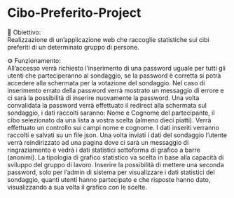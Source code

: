 # Cibo-Preferito-Project

🎯 Obiettivo: <br>
Realizzazione di un’applicazione web che raccoglie statistiche sui cibi preferiti di un determinato gruppo di persone.

⚙️ Funzionamento: <br>
All’accesso verrà richiesto l’inserimento di una password uguale per tutti gli utenti che parteciperanno al sondaggio, se la password è corretta si potrà accedere alla schermata per la votazione del sondaggio. Nel caso di inserimento errato della password verrà mostrato un messaggio di errore e ci sarà la possibilità di inserire nuovamente la password. Una volta convalidata la password verrà effettuato il redirect alla schermata sul sondaggio, i dati raccolti saranno: Nome e Cognome del partecipante, il cibo selezionato da una lista a vostra scelta (almeno dieci piatti). Verrà effettuato un controllo sui campi nome e cognome. I dati inseriti verranno raccolti e salvati su un file json. Una volta inviati i dati del sondaggio l’utente verrà reindirizzato ad una pagina dove ci sarà un messaggio di ringraziamento e vedrà i dati statistici sottoforma di grafico a barre (anonimi). La tipologia di grafico statistico va scelta in base alla capacità di sviluppo del gruppo di lavoro. Inserire la possibilità di mettere una seconda password, solo per l’admin di sistema per visualizzare i dati statistici del sondaggio, quanti utenti hanno partecipato e che risposte hanno dato, visualizzando a sua volta il grafico con le scelte.
